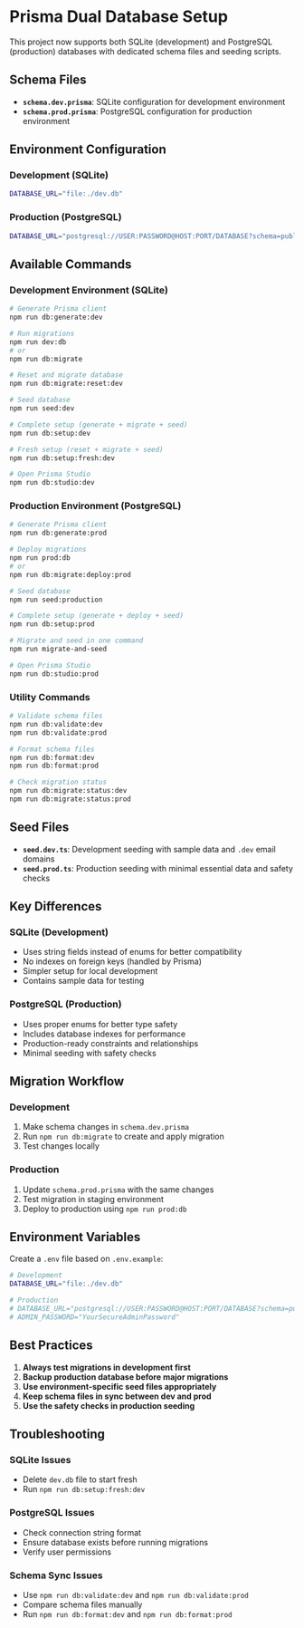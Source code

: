 # Prisma Dual Database Setup

This project now supports both SQLite (development) and PostgreSQL (production) databases with dedicated schema files and seeding scripts.

## Schema Files

- **`schema.dev.prisma`**: SQLite configuration for development environment
- **`schema.prod.prisma`**: PostgreSQL configuration for production environment

## Environment Configuration

### Development (SQLite)

```bash
DATABASE_URL="file:./dev.db"
```

### Production (PostgreSQL)

```bash
DATABASE_URL="postgresql://USER:PASSWORD@HOST:PORT/DATABASE?schema=public"
```

## Available Commands

### Development Environment (SQLite)

```bash
# Generate Prisma client
npm run db:generate:dev

# Run migrations
npm run dev:db
# or
npm run db:migrate

# Reset and migrate database
npm run db:migrate:reset:dev

# Seed database
npm run seed:dev

# Complete setup (generate + migrate + seed)
npm run db:setup:dev

# Fresh setup (reset + migrate + seed)
npm run db:setup:fresh:dev

# Open Prisma Studio
npm run db:studio:dev
```

### Production Environment (PostgreSQL)

```bash
# Generate Prisma client
npm run db:generate:prod

# Deploy migrations
npm run prod:db
# or
npm run db:migrate:deploy:prod

# Seed database
npm run seed:production

# Complete setup (generate + deploy + seed)
npm run db:setup:prod 

# Migrate and seed in one command
npm run migrate-and-seed

# Open Prisma Studio
npm run db:studio:prod
```

### Utility Commands

```bash
# Validate schema files
npm run db:validate:dev
npm run db:validate:prod

# Format schema files
npm run db:format:dev
npm run db:format:prod

# Check migration status
npm run db:migrate:status:dev
npm run db:migrate:status:prod
```

## Seed Files

- **`seed.dev.ts`**: Development seeding with sample data and `.dev` email domains
- **`seed.prod.ts`**: Production seeding with minimal essential data and safety checks

## Key Differences

### SQLite (Development)

- Uses string fields instead of enums for better compatibility
- No indexes on foreign keys (handled by Prisma)
- Simpler setup for local development
- Contains sample data for testing

### PostgreSQL (Production)

- Uses proper enums for better type safety
- Includes database indexes for performance
- Production-ready constraints and relationships
- Minimal seeding with safety checks

## Migration Workflow

### Development

1. Make schema changes in `schema.dev.prisma`
2. Run `npm run db:migrate` to create and apply migration
3. Test changes locally

### Production

1. Update `schema.prod.prisma` with the same changes
2. Test migration in staging environment
3. Deploy to production using `npm run prod:db`

## Environment Variables

Create a `.env` file based on `.env.example`:

```bash
# Development
DATABASE_URL="file:./dev.db"

# Production
# DATABASE_URL="postgresql://USER:PASSWORD@HOST:PORT/DATABASE?schema=public"
# ADMIN_PASSWORD="YourSecureAdminPassword"
```

## Best Practices

1. **Always test migrations in development first**
2. **Backup production database before major migrations**
3. **Use environment-specific seed files appropriately**
4. **Keep schema files in sync between dev and prod**
5. **Use the safety checks in production seeding**

## Troubleshooting

### SQLite Issues

- Delete `dev.db` file to start fresh
- Run `npm run db:setup:fresh:dev`

### PostgreSQL Issues

- Check connection string format
- Ensure database exists before running migrations
- Verify user permissions

### Schema Sync Issues

- Use `npm run db:validate:dev` and `npm run db:validate:prod`
- Compare schema files manually
- Run `npm run db:format:dev` and `npm run db:format:prod`

